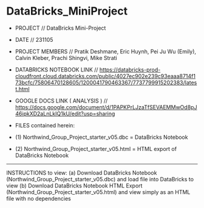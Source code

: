 # DataBricks_MiniProject

- PROJECT // DataBricks Mini-Project

- DATE // 231105

- PROJECT MEMBERS //  Pratik Deshmane, Eric Huynh, Pei Ju Wu (Emily), Calvin Kleber, Prachi Shingvi, Mike Strati

- DATABRICKS NOTEBOOK LINK // https://databricks-prod-cloudfront.cloud.databricks.com/public/4027ec902e239c93eaaa8714f173bcfc/75806470128605/1200041790463367/7737799915202383/latest.html

- GOOGLE DOCS LINK ( ANALYSIS ) // https://docs.google.com/document/d/1PAPKPrLJzaTfSEVAEMMwOd8pJ46ipkXD2aLnLkIQ1kU/edit?usp=sharing

- FILES contained herein:

- (1) Northwind_Group_Project_starter_v05.dbc = DataBricks Notebook

- (2) Northwind_Group_Project_starter_v05.html = HTML export of DataBricks Notebook
------------------------------------------------------------------------------------
INSTRUCTIONS to view:
(a) Download DataBricks Notebook (Northwind_Group_Project_starter_v05.dbc) and load file into DataBricks to view
(b) Download DataBricks Notebook HTML Export (Northwind_Group_Project_starter_v05.html) and view simply as an HTML file with no dependencies

